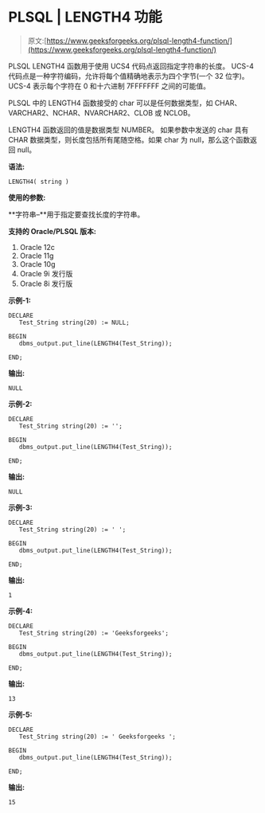 # PLSQL | LENGTH4 功能

> 原文:[https://www.geeksforgeeks.org/plsql-length4-function/](https://www.geeksforgeeks.org/plsql-length4-function/)

PLSQL LENGTH4 函数用于使用 UCS4 代码点返回指定字符串的长度。
UCS-4 代码点是一种字符编码，允许将每个值精确地表示为四个字节(一个 32 位字)。
UCS-4 表示每个字符在 0 和十六进制 7FFFFFFF 之间的可能值。

PLSQL 中的 LENGTH4 函数接受的 char 可以是任何数据类型，如 CHAR、VARCHAR2、NCHAR、NVARCHAR2、CLOB 或 NCLOB。

LENGTH4 函数返回的值是数据类型 NUMBER。
如果参数中发送的 char 具有 CHAR 数据类型，则长度包括所有尾随空格。如果 char 为 null，那么这个函数返回 null。

**语法:**

```
LENGTH4( string )
```

**使用的参数:**

**字符串–**用于指定要查找长度的字符串。

**支持的 Oracle/PLSQL 版本:**

1.  Oracle 12c
2.  Oracle 11g
3.  Oracle 10g
4.  Oracle 9i 发行版
5.  Oracle 8i 发行版

**示例-1:**

```
DECLARE 
   Test_String string(20) := NULL;

BEGIN 
   dbms_output.put_line(LENGTH4(Test_String)); 

END;    
```

**输出:**

```
NULL 
```

**示例-2:**

```
DECLARE 
   Test_String string(20) := '';

BEGIN 
   dbms_output.put_line(LENGTH4(Test_String)); 

END;    
```

**输出:**

```
NULL 
```

**示例-3:**

```
DECLARE 
   Test_String string(20) := ' ';

BEGIN 
   dbms_output.put_line(LENGTH4(Test_String)); 

END;    
```

**输出:**

```
1 
```

**示例-4:**

```
DECLARE 
   Test_String string(20) := 'Geeksforgeeks';

BEGIN 
   dbms_output.put_line(LENGTH4(Test_String)); 

END;     
```

**输出:**

```
13 
```

**示例-5:**

```
DECLARE 
   Test_String string(20) := ' Geeksforgeeks ';

BEGIN 
   dbms_output.put_line(LENGTH4(Test_String)); 

END;     
```

**输出:**

```
15 
```